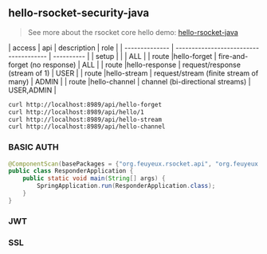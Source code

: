 ## hello-rsocket-security-java
> See more about the rsocket core hello demo: [hello-rsocket-java](https://github.com/feuyeux/hello-rsocket-java)

| access  | api          | description                            | role       |
| -------------- | -------------------------------------- | ---------- |
| setup  |        |                                        | ALL        |
| route |hello-forget   | fire-and-forget (no response)          | ALL        |
| route |hello-response | request/response (stream of 1)         | USER       |
| route |hello-stream   | request/stream (finite stream of many) | ADMIN      |
| route |hello-channel  | channel (bi-directional streams)       | USER,ADMIN |

```sh
curl http://localhost:8989/api/hello-forget
curl http://localhost:8989/api/hello/1
curl http://localhost:8989/api/hello-stream
curl http://localhost:8989/api/hello-channel
```

### BASIC AUTH
```java
@ComponentScan(basePackages = {"org.feuyeux.rsocket.api", "org.feuyeux.rsocket.basic"})
public class ResponderApplication {
    public static void main(String[] args) {
        SpringApplication.run(ResponderApplication.class);
    }
}
```

### JWT

### SSL
